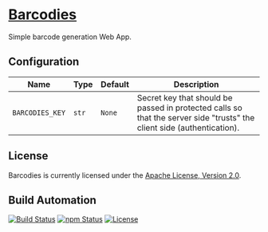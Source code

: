 # [Barcodies](http://barcodies.hive.pt)

Simple barcode generation Web App.

## Configuration

| Name | Type | Default | Description |
| ----- | ----- | ----- | ----- |
| `BARCODIES_KEY` | `str` | `None` | Secret key that should be passed in protected calls so that the server side "trusts" the client side (authentication). |

## License

Barcodies is currently licensed under the [Apache License, Version 2.0](http://www.apache.org/licenses/).

## Build Automation

[![Build Status](https://travis-ci.com/hivesolutions/barcodies.svg?branch=master)](https://travis-ci.com/hivesolutions/barcodies)
[![npm Status](https://img.shields.io/npm/v/hive-barcodies.svg)](https://www.npmjs.com/package/hive-barcodies)
[![License](https://img.shields.io/badge/license-Apache%202.0-blue.svg)](https://www.apache.org/licenses/)
